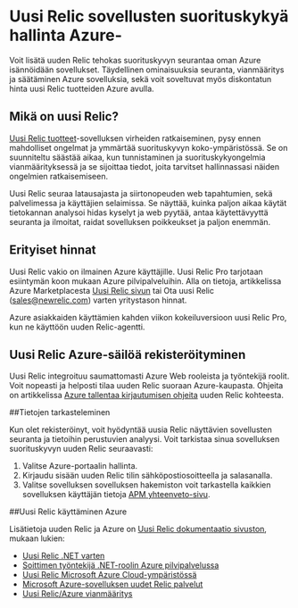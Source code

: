 <properties 
    pageTitle="Uusi Relic käyttäminen Azure | Microsoft Azure" 
    description="Opettele uusi Relic-palvelun avulla voit hallita ja seurata Azure sovelluksen." 
    services="" 
    documentationCenter=".net" 
    authors="nickfloyd" 
    manager="timlt" 
    editor=""/>

<tags 
    ms.service="cloud-services" 
    ms.workload="tbd" 
    ms.tgt_pltfrm="na" 
    ms.devlang="dotnet" 
    ms.topic="article" 
    ms.date="08/23/2016" 
    ms.author="nickfloyd@newrelic.com"/>


# <a name="new-relic-application-performance-management-on-azure"></a>Uusi Relic sovellusten suorituskykyä hallinta Azure-

Voit lisätä uuden Relic tehokas suorituskyvyn seurantaa oman Azure isännöidään sovellukset. Täydellinen ominaisuuksia seuranta, vianmääritys ja säätäminen Azure sovelluksia, sekä voit soveltuvat myös diskontatun hinta uusi Relic tuotteiden Azure avulla.

## <a name="what-is-new-relic"></a>Mikä on uusi Relic?

[Uusi Relic tuotteet](https://newrelic.com/products)-sovelluksen virheiden ratkaiseminen, pysy ennen mahdolliset ongelmat ja ymmärtää suorituskyvyn koko-ympäristössä. Se on suunniteltu säästää aikaa, kun tunnistaminen ja suorituskykyongelmia vianmäärityksessä ja se sijoittaa tiedot, joita tarvitset hallinnassasi näiden ongelmien ratkaisemiseen.

Uusi Relic seuraa latausajasta ja siirtonopeuden web tapahtumien, sekä palvelimessa ja käyttäjien selaimissa. Se näyttää, kuinka paljon aikaa käytät tietokannan analysoi hidas kyselyt ja web pyytää, antaa käytettävyyttä seuranta ja ilmoitat, raidat sovelluksen poikkeukset ja paljon enemmän. 

## <a name="special-pricing"></a>Erityiset hinnat
Uusi Relic vakio on ilmainen Azure käyttäjille. Uusi Relic Pro tarjotaan esiintymän koon mukaan Azure pilvipalveluihin. Alla on tietoja, artikkelissa Azure Marketplacesta [Uusi Relic sivun](https://azure.microsoft.com/marketplace/partners/newrelic/newrelic/) tai Ota uusi Relic (sales@newrelic.com) varten yritystason hinnat.

Azure asiakkaiden käyttämien kahden viikon kokeiluversioon uusi Relic Pro, kun ne käyttöön uuden Relic-agentti.

## <a name="sign-up-for-new-relic-using-the-azure-store"></a>Uusi Relic Azure-säilöä rekisteröityminen
Uusi Relic integroituu saumattomasti Azure Web rooleista ja työntekijä roolit. Voit nopeasti ja helposti tilaa uuden Relic suoraan Azure-kaupasta. Ohjeita on artikkelissa [Azure tallentaa kirjautumisen ohjeita](https://docs.newrelic.com/docs/agents/net-agent/azure-installation/azure-cloud-services#signup) uuden Relic kohteesta.

##<a name="view-your-data"></a>Tietojen tarkasteleminen

Kun olet rekisteröinyt, voit hyödyntää uusia Relic näyttävien sovellusten seuranta ja tietoihin perustuvien analyysi. Voit tarkistaa sinua sovelluksen suorituskyvyn uuden Relic seuraavasti:

1. Valitse Azure-portaalin hallinta.
2. Kirjaudu sisään uuden Relic tilin sähköpostiosoitteella ja salasanalla.
3. Valitse sovelluksen sovelluksen hakemiston voit tarkastella kaikkien sovelluksen käyttäjän tietoja [APM yhteenveto-sivu](https://docs.newrelic.com/docs/apm/applications-menu/monitoring/apm-overview-page).

##<a name="using-new-relic-with-azure"></a>Uusi Relic käyttäminen Azure

Lisätietoja uuden Relic ja Azure on [Uusi Relic dokumentaatio sivuston](https://docs.newrelic.com/docs/agents/net-agent/azure-installation), mukaan lukien: 

* [Uusi Relic .NET varten](https://docs.newrelic.com/docs/agents/net-agent/getting-started/new-relic-net)
* [Soittimen työntekijä .NET-roolin Azure pilvipalvelussa](https://docs.newrelic.com/docs/agents/net-agent/azure-installation/instrument-net-worker-role-azure-cloud-service)
* [Uusi Relic Microsoft Azure Cloud-ympäristössä](https://docs.newrelic.com/docs/agents/net-agent/azure-installation/azure-cloud-services)
* [Microsoft Azure-sovelluksen uudet Relic palvelut](https://docs.newrelic.com/docs/agents/net-agent/azure-installation/azure-portal)
* [Uusi Relic/Azure vianmääritys](https://docs.newrelic.com/docs/agents/net-agent/azure-troubleshooting)

